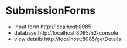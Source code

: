 # SubmissionForms
- input form
http://localhost:8085
- database
http://localhost:8085/h2-console
- view details
http://localhost:8085/getDetails

